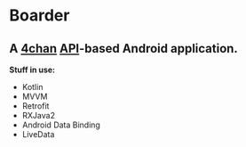 #  Boarder 

A [4chan](http://4chan.org/) [API](https://github.com/4chan/4chan-API)-based Android application.
-

 **Stuff in use:**
* Kotlin
* MVVM
* Retrofit
* RXJava2
* Android Data Binding 
* LiveData
